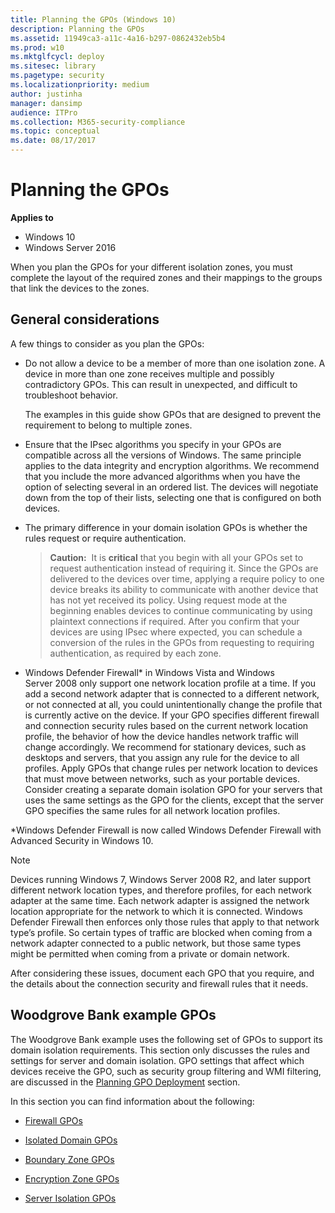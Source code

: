 ```yaml
---
title: Planning the GPOs (Windows 10)
description: Planning the GPOs
ms.assetid: 11949ca3-a11c-4a16-b297-0862432eb5b4
ms.prod: w10
ms.mktglfcycl: deploy
ms.sitesec: library
ms.pagetype: security
ms.localizationpriority: medium
author: justinha
manager: dansimp
audience: ITPro
ms.collection: M365-security-compliance
ms.topic: conceptual
ms.date: 08/17/2017
---
```


# Planning the GPOs

**Applies to**
-   Windows 10
-   Windows Server 2016

When you plan the GPOs for your different isolation zones, you must complete the layout of the required zones and their mappings to the groups that link the devices to the zones.

## General considerations

A few things to consider as you plan the GPOs:

-   Do not allow a device to be a member of more than one isolation zone. A device in more than one zone receives multiple and possibly contradictory GPOs. This can result in unexpected, and difficult to troubleshoot behavior.

    The examples in this guide show GPOs that are designed to prevent the requirement to belong to multiple zones.

-   Ensure that the IPsec algorithms you specify in your GPOs are compatible across all the versions of Windows. The same principle applies to the data integrity and encryption algorithms. We recommend that you include the more advanced algorithms when you have the option of selecting several in an ordered list. The devices will negotiate down from the top of their lists, selecting one that is configured on both devices.

-   The primary difference in your domain isolation GPOs is whether the rules request or require authentication.

    >**Caution:**  It is **critical** that you begin with all your GPOs set to request authentication instead of requiring it. Since the GPOs are delivered to the devices over time, applying a require policy to one device breaks its ability to communicate with another device that has not yet received its policy. Using request mode at the beginning enables devices to continue communicating by using plaintext connections if required. After you confirm that your devices are using IPsec where expected, you can schedule a conversion of the rules in the GPOs from requesting to requiring authentication, as required by each zone.

-   Windows Defender Firewall* in Windows Vista and Windows Server 2008 only support one network location profile at a time. If you add a second network adapter that is connected to a different network, or not connected at all, you could unintentionally change the profile that is currently active on the device. If your GPO specifies different firewall and connection security rules based on the current network location profile, the behavior of how the device handles network traffic will change accordingly. We recommend for stationary devices, such as desktops and servers, that you assign any rule for the device to all profiles. Apply GPOs that change rules per network location to devices that must move between networks, such as your portable devices. Consider creating a separate domain isolation GPO for your servers that uses the same settings as the GPO for the clients, except that the server GPO specifies the same rules for all network location profiles.

*Windows Defender Firewall is now called Windows Defender Firewall with Advanced Security in Windows 10.

   > [!NOTE]
   > Devices running Windows 7, Windows Server 2008 R2, and later support different network location types, and therefore profiles, for each network adapter at the same time. Each network adapter is assigned the network location appropriate for the network to which it is connected. Windows Defender Firewall then enforces only those rules that apply to that network type’s profile. So certain types of traffic are blocked when coming from a network adapter connected to a public network, but those same types might be permitted when coming from a private or domain network.

After considering these issues, document each GPO that you require, and the details about the connection security and firewall rules that it needs.

## Woodgrove Bank example GPOs

The Woodgrove Bank example uses the following set of GPOs to support its domain isolation requirements. This section only discusses the rules and settings for server and domain isolation. GPO settings that affect which devices receive the GPO, such as security group filtering and WMI filtering, are discussed in the [Planning GPO Deployment](planning-gpo-deployment.md) section.

In this section you can find information about the following:

-   [Firewall GPOs](firewall-gpos.md)

-   [Isolated Domain GPOs](isolated-domain-gpos.md)

-   [Boundary Zone GPOs](boundary-zone-gpos.md)

-   [Encryption Zone GPOs](encryption-zone-gpos.md)

-   [Server Isolation GPOs](server-isolation-gpos.md)
